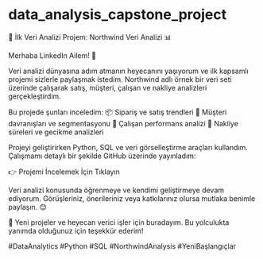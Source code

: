# data_analysis_capstone_project
🚀 İlk Veri Analizi Projem: Northwind Veri Analizi 📊

Merhaba LinkedIn Ailem! 🌟

Veri analizi dünyasına adım atmanın heyecanını yaşıyorum ve ilk kapsamlı projemi sizlerle paylaşmak istedim. Northwind adlı örnek bir veri seti üzerinde çalışarak satış, müşteri, çalışan ve nakliye analizleri gerçekleştirdim.

Bu projede şunları inceledim:
📦 Sipariş ve satış trendleri
👥 Müşteri davranışları ve segmentasyonu
💼 Çalışan performans analizi
🚚 Nakliye süreleri ve gecikme analizleri

Projeyi geliştirirken Python, SQL ve veri görselleştirme araçları kullandım. Çalışmamı detaylı bir şekilde GitHub üzerinde yayınladım:

👉 Projemi İncelemek İçin Tıklayın

Veri analizi konusunda öğrenmeye ve kendimi geliştirmeye devam ediyorum. Görüşleriniz, önerileriniz veya katkılarınız olursa mutlaka benimle paylaşın. 😊

🌟 Yeni projeler ve heyecan verici işler için buradayım. Bu yolculukta yanımda olduğunuz için teşekkür ederim!

#DataAnalytics #Python #SQL #NorthwindAnalysis #YeniBaşlangıçlar
